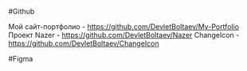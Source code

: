 #Github 

Мой сайт-портфолио - https://github.com/DevletBoltaev/My-Portfolio
Проект Nazer - https://github.com/DevletBoltaev/Nazer
ChangeIcon - https://github.com/DevletBoltaev/ChangeIcon

#Figma

